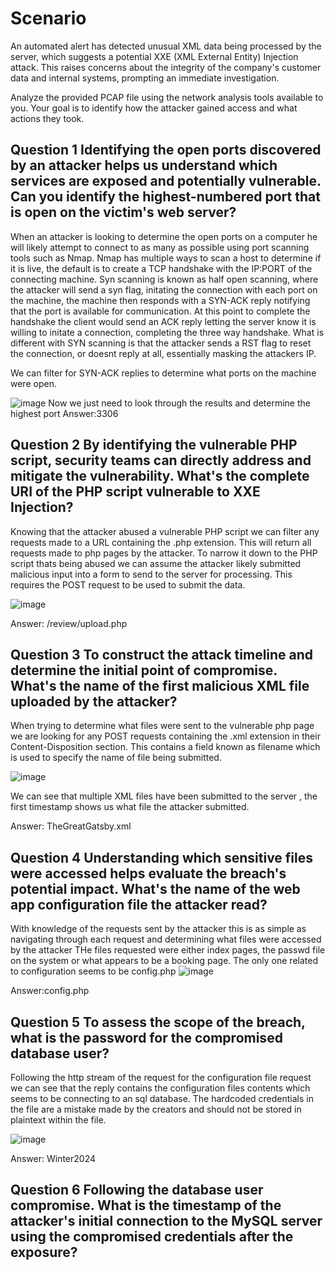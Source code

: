 # Scenario
An automated alert has detected unusual XML data being processed by the server, which suggests a potential XXE (XML External Entity) Injection attack. This raises concerns about the integrity of the company's customer data and internal systems, prompting an immediate investigation.

Analyze the provided PCAP file using the network analysis tools available to you. Your goal is to identify how the attacker gained access and what actions they took.

## Question 1 Identifying the open ports discovered by an attacker helps us understand which services are exposed and potentially vulnerable. Can you identify the highest-numbered port that is open on the victim's web server?
When an attacker is looking to determine the open ports on a computer he will likely attempt to connect to as many as possible using port scanning tools such as Nmap.
Nmap has multiple ways to scan a host to determine if it is live, the default is to create a TCP handshake with the IP:PORT of the connecting machine.
Syn scanning is known as half open scanning, where the attacker will send a syn flag, initating the connection with each port on the machine, the machine then responds
with a SYN-ACK reply notifying that the port is available for communication. At this point to complete the handshake the client would send an ACK reply letting the
server know it is willing to initate a connection, completing the three way handshake. What is different with SYN scanning is that the attacker sends a RST flag to reset
the connection, or doesnt reply at all, essentially masking the attackers IP. 

We can filter for SYN-ACK replies to determine what ports on the machine were open.

![image](https://github.com/user-attachments/assets/ab5b722f-c981-45f3-ba43-0841898d4f32)
Now we just need to look through the results and determine the highest port
Answer:3306

## Question 2 By identifying the vulnerable PHP script, security teams can directly address and mitigate the vulnerability. What's the complete URI of the PHP script vulnerable to XXE Injection?
Knowing that the attacker abused a vulnerable PHP script we can filter any requests made to a URL containing the .php extension. This will return all requests made to php
pages by the attacker. To narrow it down to the PHP script thats being abused we can assume the attacker likely submitted malicious input into a form to send to the server
for processing. This requires the POST request to be used to submit the data. 

![image](https://github.com/user-attachments/assets/47682199-9ffa-410d-96bc-392a2f4582dc)

Answer: /review/upload.php

## Question 3 To construct the attack timeline and determine the initial point of compromise. What's the name of the first malicious XML file uploaded by the attacker?
When trying to determine what files were sent to the vulnerable php page we are looking for any POST requests containing the .xml extension in their Content-Disposition section. This contains a field known as filename which is used to specify the name of file being submitted. 

![image](https://github.com/user-attachments/assets/181850d5-155d-43b3-98a9-9d420bf00b14)

We can see that multiple XML files have been submitted to the server , the first timestamp shows us what file the attacker submitted.

Answer: TheGreatGatsby.xml

## Question 4 Understanding which sensitive files were accessed helps evaluate the breach's potential impact. What's the name of the web app configuration file the attacker read?

With knowledge of the requests sent by the attacker this is as simple as navigating through each request and determining what files were accessed by the attacker
THe files requested were either index pages, the passwd file on the system or what appears to be a booking page. The only one related to configuration seems to be config.php
![image](https://github.com/user-attachments/assets/bf6ca45a-2349-4451-8dbb-c79770ca9d28)

Answer:config.php

## Question 5 To assess the scope of the breach, what is the password for the compromised database user?
Following the http stream of the request for the configuration file request we can see that the reply contains the configuration files contents which seems to be connecting to an sql database. The hardcoded credentials in the file are a mistake made by the creators and should not be stored in plaintext within the file.

![image](https://github.com/user-attachments/assets/5c9a5be0-496b-4b43-bed9-c02f5f2c67cb)

Answer: Winter2024

## Question 6 Following the database user compromise. What is the timestamp of the attacker's initial connection to the MySQL server using the compromised credentials after the exposure?


